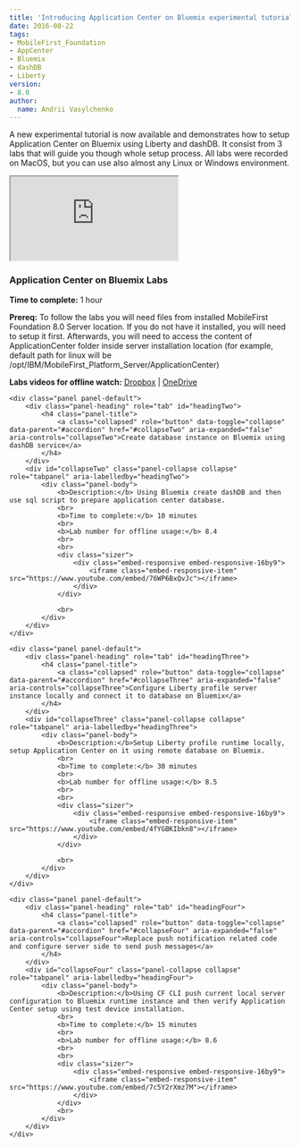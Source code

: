 ```yaml
---
title: 'Introducing Application Center on Bluemix experimental tutorial'
date: 2016-08-22
tags:
- MobileFirst_Foundation
- AppCenter
- Bluemix
- dashDB
- Liberty
version:
- 8.0
author:
  name: Andrii Vasylchenko
---
```

A new experimental tutorial is now available and demonstrates how to setup Application Center on Bluemix using Liberty and dashDB. It consist from 3 labs that will guide you though whole setup process. All labs were recorded on MacOS, but you can use also almost any Linux or Windows environment.

<div class="sizer">
    <div class="embed-responsive embed-responsive-16by9">
        <iframe class="embed-responsive-item" src="https://www.youtube.com/embed/k4C6ZP18I_E"></iframe>
    </div>
</div>

### Application Center on Bluemix Labs

**Time to complete:** 1 hour

**Prereq:** To follow the labs you will need files from installed MobileFirst Foundation 8.0 Server location. If you do not have it installed, you will need to setup it first.
Afterwards, you will need to access the content of ApplicationCenter folder inside server installation location (for example, default path for linux will be /opt/IBM/MobileFirst_Platform_Server/ApplicationCenter)

**Labs videos for offline watch:** [Dropbox](https://www.dropbox.com/sh/25z5lvm21qpjwre/AABaO9pXsxsJa2KtywjhjF2ya?dl=0) | [OneDrive](https://1drv.ms/f/s!ArRVJ_BgeJEFiiqsPSuo0AxhPhX6)

<div class="panel-group accordion" id="accordion" role="tablist" aria-multiselectable="true">

    <div class="panel panel-default">
        <div class="panel-heading" role="tab" id="headingTwo">
            <h4 class="panel-title">
                <a class="collapsed" role="button" data-toggle="collapse" data-parent="#accordion" href="#collapseTwo" aria-expanded="false" aria-controls="collapseTwo">Create database instance on Bluemix using dashDB service</a>
            </h4>
        </div>
        <div id="collapseTwo" class="panel-collapse collapse" role="tabpanel" aria-labelledby="headingTwo">
            <div class="panel-body">
                <b>Description:</b> Using Bluemix create dashDB and then use sql script to prepare application center database.
                <br>
                <b>Time to complete:</b> 10 minutes
                <br>
                <b>Lab number for offline usage:</b> 8.4
                <br>
                <br>
                <div class="sizer">
                    <div class="embed-responsive embed-responsive-16by9">
                        <iframe class="embed-responsive-item" src="https://www.youtube.com/embed/76WP6BxQvJc"></iframe>
                    </div>
                </div>

                <br>
            </div>
        </div>
    </div>

    <div class="panel panel-default">
        <div class="panel-heading" role="tab" id="headingThree">
            <h4 class="panel-title">
                <a class="collapsed" role="button" data-toggle="collapse" data-parent="#accordion" href="#collapseThree" aria-expanded="false" aria-controls="collapseThree">Configure Liberty profile server instance locally and connect it to database on Bluemix</a>
            </h4>
        </div>
        <div id="collapseThree" class="panel-collapse collapse" role="tabpanel" aria-labelledby="headingThree">
            <div class="panel-body">
                <b>Description:</b>Setup Liberty profile runtime locally, setup Application Center on it using remote database on Bluemix.
                <br>
                <b>Time to complete:</b> 30 minutes
                <br>
                <b>Lab number for offline usage:</b> 8.5
                <br>
                <br>
                <div class="sizer">
                    <div class="embed-responsive embed-responsive-16by9">
                        <iframe class="embed-responsive-item" src="https://www.youtube.com/embed/4fYGBKIbkn8"></iframe>
                    </div>
                </div>

                <br>
            </div>
        </div>
    </div>

    <div class="panel panel-default">
        <div class="panel-heading" role="tab" id="headingFour">
            <h4 class="panel-title">
                <a class="collapsed" role="button" data-toggle="collapse" data-parent="#accordion" href="#collapseFour" aria-expanded="false" aria-controls="collapseFour">Replace push notification related code and configure server side to send push messages</a>
            </h4>
        </div>
        <div id="collapseFour" class="panel-collapse collapse" role="tabpanel" aria-labelledby="headingFour">
            <div class="panel-body">
                <b>Description:</b>Using CF CLI push current local server configuration to Bluemix runtime instance and then verify Application Center setup using test device installation.
                <br>
                <b>Time to complete:</b> 15 minutes
                <br>
                <b>Lab number for offline usage:</b> 8.6
                <br>
                <br>
                <div class="sizer">
                    <div class="embed-responsive embed-responsive-16by9">
                        <iframe class="embed-responsive-item" src="https://www.youtube.com/embed/7c5Y2rXmz7M"></iframe>
                    </div>
                </div>
                <br>
            </div>
        </div>
    </div>
</div>
